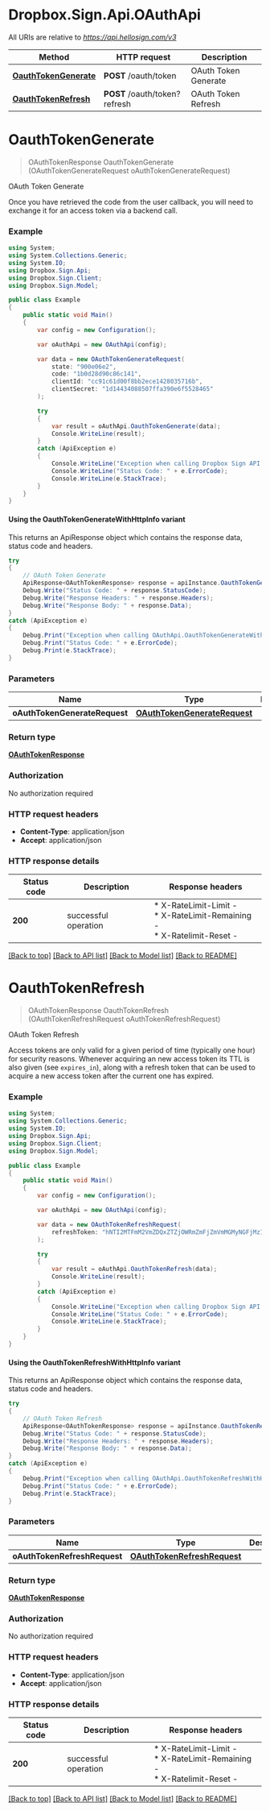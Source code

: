 # Dropbox.Sign.Api.OAuthApi

All URIs are relative to *https://api.hellosign.com/v3*

| Method | HTTP request | Description |
|--------|--------------|-------------|
| [**OauthTokenGenerate**](OAuthApi.md#oauthtokengenerate) | **POST** /oauth/token | OAuth Token Generate |
| [**OauthTokenRefresh**](OAuthApi.md#oauthtokenrefresh) | **POST** /oauth/token?refresh | OAuth Token Refresh |

<a id="oauthtokengenerate"></a>
# **OauthTokenGenerate**
> OAuthTokenResponse OauthTokenGenerate (OAuthTokenGenerateRequest oAuthTokenGenerateRequest)

OAuth Token Generate

Once you have retrieved the code from the user callback, you will need to exchange it for an access token via a backend call.

### Example
```csharp
using System;
using System.Collections.Generic;
using System.IO;
using Dropbox.Sign.Api;
using Dropbox.Sign.Client;
using Dropbox.Sign.Model;

public class Example
{
    public static void Main()
    {
        var config = new Configuration();

        var oAuthApi = new OAuthApi(config);

        var data = new OAuthTokenGenerateRequest(
            state: "900e06e2",
            code: "1b0d28d90c86c141",
            clientId: "cc91c61d00f8bb2ece1428035716b",
            clientSecret: "1d14434088507ffa390e6f5528465"
        );

        try
        {
            var result = oAuthApi.OauthTokenGenerate(data);
            Console.WriteLine(result);
        }
        catch (ApiException e)
        {
            Console.WriteLine("Exception when calling Dropbox Sign API: " + e.Message);
            Console.WriteLine("Status Code: " + e.ErrorCode);
            Console.WriteLine(e.StackTrace);
        }
    }
}

```

#### Using the OauthTokenGenerateWithHttpInfo variant
This returns an ApiResponse object which contains the response data, status code and headers.

```csharp
try
{
    // OAuth Token Generate
    ApiResponse<OAuthTokenResponse> response = apiInstance.OauthTokenGenerateWithHttpInfo(oAuthTokenGenerateRequest);
    Debug.Write("Status Code: " + response.StatusCode);
    Debug.Write("Response Headers: " + response.Headers);
    Debug.Write("Response Body: " + response.Data);
}
catch (ApiException e)
{
    Debug.Print("Exception when calling OAuthApi.OauthTokenGenerateWithHttpInfo: " + e.Message);
    Debug.Print("Status Code: " + e.ErrorCode);
    Debug.Print(e.StackTrace);
}
```

### Parameters

| Name | Type | Description | Notes |
|------|------|-------------|-------|
| **oAuthTokenGenerateRequest** | [**OAuthTokenGenerateRequest**](OAuthTokenGenerateRequest.md) |  |  |

### Return type

[**OAuthTokenResponse**](OAuthTokenResponse.md)

### Authorization

No authorization required

### HTTP request headers

 - **Content-Type**: application/json
 - **Accept**: application/json


### HTTP response details
| Status code | Description | Response headers |
|-------------|-------------|------------------|
| **200** | successful operation |  * X-RateLimit-Limit -  <br>  * X-RateLimit-Remaining -  <br>  * X-Ratelimit-Reset -  <br>  |

[[Back to top]](#) [[Back to API list]](../README.md#documentation-for-api-endpoints) [[Back to Model list]](../README.md#documentation-for-models) [[Back to README]](../README.md)

<a id="oauthtokenrefresh"></a>
# **OauthTokenRefresh**
> OAuthTokenResponse OauthTokenRefresh (OAuthTokenRefreshRequest oAuthTokenRefreshRequest)

OAuth Token Refresh

Access tokens are only valid for a given period of time (typically one hour) for security reasons. Whenever acquiring an new access token its TTL is also given (see `expires_in`), along with a refresh token that can be used to acquire a new access token after the current one has expired.

### Example
```csharp
using System;
using System.Collections.Generic;
using System.IO;
using Dropbox.Sign.Api;
using Dropbox.Sign.Client;
using Dropbox.Sign.Model;

public class Example
{
    public static void Main()
    {
        var config = new Configuration();

        var oAuthApi = new OAuthApi(config);

        var data = new OAuthTokenRefreshRequest(
            refreshToken: "hNTI2MTFmM2VmZDQxZTZjOWRmZmFjZmVmMGMyNGFjMzI2MGI5YzgzNmE3"
        );

        try
        {
            var result = oAuthApi.OauthTokenRefresh(data);
            Console.WriteLine(result);
        }
        catch (ApiException e)
        {
            Console.WriteLine("Exception when calling Dropbox Sign API: " + e.Message);
            Console.WriteLine("Status Code: " + e.ErrorCode);
            Console.WriteLine(e.StackTrace);
        }
    }
}

```

#### Using the OauthTokenRefreshWithHttpInfo variant
This returns an ApiResponse object which contains the response data, status code and headers.

```csharp
try
{
    // OAuth Token Refresh
    ApiResponse<OAuthTokenResponse> response = apiInstance.OauthTokenRefreshWithHttpInfo(oAuthTokenRefreshRequest);
    Debug.Write("Status Code: " + response.StatusCode);
    Debug.Write("Response Headers: " + response.Headers);
    Debug.Write("Response Body: " + response.Data);
}
catch (ApiException e)
{
    Debug.Print("Exception when calling OAuthApi.OauthTokenRefreshWithHttpInfo: " + e.Message);
    Debug.Print("Status Code: " + e.ErrorCode);
    Debug.Print(e.StackTrace);
}
```

### Parameters

| Name | Type | Description | Notes |
|------|------|-------------|-------|
| **oAuthTokenRefreshRequest** | [**OAuthTokenRefreshRequest**](OAuthTokenRefreshRequest.md) |  |  |

### Return type

[**OAuthTokenResponse**](OAuthTokenResponse.md)

### Authorization

No authorization required

### HTTP request headers

 - **Content-Type**: application/json
 - **Accept**: application/json


### HTTP response details
| Status code | Description | Response headers |
|-------------|-------------|------------------|
| **200** | successful operation |  * X-RateLimit-Limit -  <br>  * X-RateLimit-Remaining -  <br>  * X-Ratelimit-Reset -  <br>  |

[[Back to top]](#) [[Back to API list]](../README.md#documentation-for-api-endpoints) [[Back to Model list]](../README.md#documentation-for-models) [[Back to README]](../README.md)

